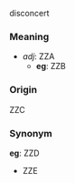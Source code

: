 disconcert
### Meaning
+ _adj_: ZZA
	+ __eg__: ZZB

### Origin

ZZC

### Synonym

__eg__: ZZD

+ ZZE


